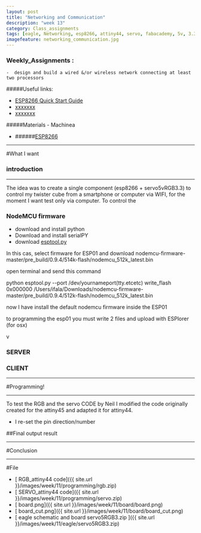 ```yaml
---
layout: post
title: "Networking and Communication"
description: "week 13"
category: Class_assignments
tags: [eagle, Networking, esp8266, attiny44, servo, fabacademy, 5v, 3.3v, rgb led, ]
imagefeature: networking_communication.jpg
---
```


### Weekly_Assignments :

	-  design and build a wired &/or wireless network connecting at least two processors


#####Useful links:

- [ESP8266 Quick Start Guide](http://rancidbacon.com/files/kiwicon8/ESP8266_WiFi_Module_Quick_Start_Guide_v_1.0.4.pdf)
- [xxxxxxx]()
- [xxxxxxx]()

#####Materials - Machinea

- ######[ESP8266](https://www.olimex.com/Products/IoT/MOD-WIFI-ESP8266-DEV/open-source-hardware)


****

#What I want 

### introduction

****

The idea was to create a single component (esp8266 + servo5vRGB3.3) to control my twister cube from a smartphone or computer via WIFI, for the moment I want test only via computer.
To control the 

### NodeMCU firmware

- download and install python
- Download and install serialPY
- download [esptool.py](https://github.com/themadinventor/esptool/blob/master/esptool.py)

In this cas, select firmware for ESP01 and download nodemcu-firmware-master/pre_build/0.9.4/514k-flash/nodemcu_512k_latest.bin

open terminal and send this command

python esptool.py --port /dev/yournameport(tty.etcetc) write_flash 0x000000 /Users/ifala/Downloads/nodemcu-firmware-master/pre_build/0.9.4/512k-flash/nodemcu_512k_latest.bin 

now I have install the default nodemcu firmware inside the ESP01

to programming the esp01 you must write 2 files 
and upload with ESPlorer (for osx)

v

### SERVER

### CLIENT

****

#Programming!

****

To test the RGB and the servo CODE by Neil I modified the code originally created for the attiny45 and adapted it for attiny44.

- I re-set the pin direction/number



##Final output result 



 
****

#Conclusion

****





#File


- [<i class="fa fa-floppy-o"></i> RGB_attiny44 code]({{ site.url }}/images/week/11/programming/rgb.zip)
- [<i class="fa fa-floppy-o"></i> SERVO_attiny44 code]({{ site.url }}/images/week/11/programming/servo.zip)
- [<i class="fa fa-file-image-o"></i> board.png]({{ site.url }}/images/week/11/board/board.png)
- [<i class="fa fa-file-image-o"></i> board_cut.png]({{ site.url }}/images/week/11/board/board_cut.png)
- [<i class="fa fa-floppy-o"></i> eagle schematic and board servo5RGB3.zip ]({{ site.url }}/images/week/11/eagle/servo5RGB3.zip)

